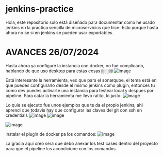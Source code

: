 # jenkins-practice

Hola, este repositorio solo está diseñado para documentar como he usado jenkins en la practica
sencilla de microservicios que hice. Esto porque hasta ahora no se si en jenkins se pueden usar exportables.

# AVANCES 26/07/2024

Hasta ahora ya configuré la instancia con docker, no fue complicado, hablando de que uso desktop para estas cosas jijijijjiji
![image](https://github.com/user-attachments/assets/83825131-c36a-45b8-9998-0799c5472c46)

Está interesante la herramienta, veo que para el sonarqube, el tema está en que puedes configurarlo desde el mismo jenkins como plugin,
entonces tu como dev puedes activarte una instancia para testear local y despues por pipeline. Para catar la herramienta me llevo ratito, lo justo:
![image](https://github.com/user-attachments/assets/60f66089-9dd1-413e-89ee-eb1407d76f2b)

Lo quie se ejecuto fue unos ejemplos que te da el propio jenkins, ahi aprendi que todavia hay que configurar las claves del
git con ssh en credentials
![image](https://github.com/user-attachments/assets/925037a8-11ec-4c19-8b4a-0e6aac79db0d)
![image](https://github.com/user-attachments/assets/793bdc3e-2a30-48da-a231-85b8cdf060fa)

![image](https://github.com/user-attachments/assets/d0f8c4a3-8f1e-4bb8-a72c-812f1bda31fe)

instalar el plugin de docker pa los comandos:
![image](https://github.com/user-attachments/assets/1bfb955d-2218-4919-aab4-8b7f39aeb334)


La gracia aqui creo sera que debo anexar los test cases dentro del proyecto para que el pipeline los acondicione
con los comandos.
